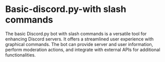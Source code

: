 # Basic-discord.py-with slash commands
The basic Discord.py bot with slash commands is a versatile tool for enhancing Discord servers. It offers a streamlined user experience with graphical commands. The bot can provide server and user information, perform moderation actions, and integrate with external APIs for additional functionalities.
